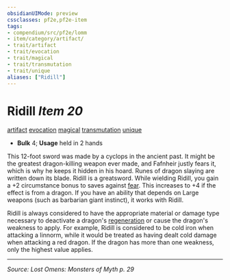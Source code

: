 ```yaml
---
obsidianUIMode: preview
cssclasses: pf2e,pf2e-item
tags:
- compendium/src/pf2e/lomm
- item/category/artifact/
- trait/artifact
- trait/evocation
- trait/magical
- trait/transmutation
- trait/unique
aliases: ["Ridill"]
---
```

# Ridill *Item 20*  
[artifact](rules/traits/artifact-gmg.md "Artifact Item Trait")  [evocation](rules/traits/evocation.md "Evocation School Trait")  [magical](rules/traits/magical.md "Magical Item Trait")  [transmutation](rules/traits/transmutation.md "Transmutation School Trait")  [unique](rules/traits/unique.md "Unique Rarity Trait")  

- **Bulk** 4; **Usage** held in 2 hands

This 12-foot sword was made by a cyclops in the ancient past. It might be the greatest dragon-killing weapon ever made, and Fafnheir justly fears it, which is why he keeps it hidden in his hoard. Runes of dragon slaying are written down its blade. Ridill is a greatsword. While wielding Ridill, you gain a +2 circumstance bonus to saves against [fear](rules/traits/fear.md "Fear Effect Trait"). This increases to +4 if the effect is from a dragon. If you have an ability that depends on Large weapons (such as barbarian giant instinct), it works with Ridill.

Ridill is always considered to have the appropriate material or damage type necessary to deactivate a dragon's [regeneration](rules/abilities/regeneration.md) or cause the dragon's weakness to apply. For example, Ridill is considered to be cold iron when attacking a linnorm, while it would be treated as having dealt cold damage when attacking a red dragon. If the dragon has more than one weakness, only the highest value applies.


---
*Source: Lost Omens: Monsters of Myth p. 29*